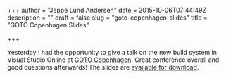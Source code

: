 +++
author = "Jeppe Lund Andersen"
date = 2015-10-06T07:44:49Z
description = ""
draft = false
slug = "goto-copenhagen-slides"
title = "GOTO Copenhagen Slides"

+++

Yesterday I had the opportunity to give a talk on the new build system in Visual Studio Online at [GOTO Copenhagen](http://gotocon.com). Great conference overall and good questions afterwards! The slides are [available for download](http://gotocon.com/dl/goto-cph-2015/slides/JeppeAndersen_TimeToRetireThatDustyBuildServerADiveIntoTheNewCrossPlatformBuildServiceInVisualStudioOnline.pdf).